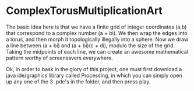 # ComplexTorusMultiplicationArt
The basic idea here is that we have a finite grid of integer coordinates (a,b) that correspond to a complex number (a + bi). We then wrap the edges into a torus, and then morph it topologically illegally into a sphere. Now we draw a line between (a + bi) and (a + bi)(c + di), modulo the size of the grid. Taking the midpoints of each line, we can create an awesome mathematical pattern worthy of screensavers everywhere. 

Ok, in order to bask in the glory of this project, one must first download a java ide/graphics library called Processing, in which you can simply open up any one of the 3 .pde's in the folder, and then press play.
